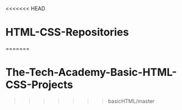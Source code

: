 <<<<<<< HEAD
# HTML-CSS-Repositories
=======
# The-Tech-Academy-Basic-HTML-CSS-Projects
>>>>>>> basicHTML/master
